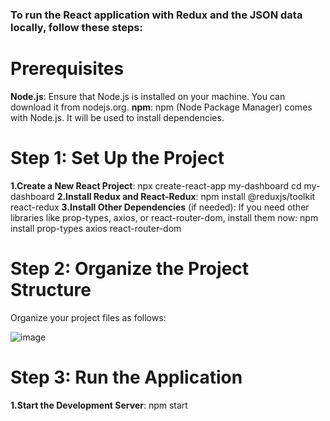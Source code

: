 ### To run the React application with Redux and the JSON data locally, follow these steps:

# Prerequisites
**Node.js**: Ensure that Node.js is installed on your machine. You can download it from nodejs.org.
**npm**: npm (Node Package Manager) comes with Node.js. It will be used to install dependencies.

# Step 1: Set Up the Project
**1.Create a New React Project**:
npx create-react-app my-dashboard
cd my-dashboard
**2.Install Redux and React-Redux**:
npm install @reduxjs/toolkit react-redux
**3.Install Other Dependencies** (if needed):
If you need other libraries like prop-types, axios, or react-router-dom, install them now:
npm install prop-types axios react-router-dom

# Step 2: Organize the Project Structure
Organize your project files as follows:

![image](https://github.com/user-attachments/assets/5e4fd34c-4d31-45fe-9d56-f4b8cd784cf6)


# Step 3: Run the Application
**1.Start the Development Server**:
npm start
